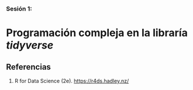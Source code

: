 ### Sesión 1: 

# Programación compleja en la libraría *tidyverse*




## Referencias
1. R for Data Science (2e). https://r4ds.hadley.nz/
